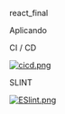 react_final

Aplicando

CI / CD

[![cicd.png](https://i.postimg.cc/DZjf8wSV/cicd.png)](https://postimg.cc/vgnwKM7X)

SLINT

[![ESlint.png](https://i.postimg.cc/fbMMC9Xn/ESlint.png)](https://postimg.cc/Yvycqjbb)